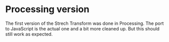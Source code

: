 # Processing version

The first version of the Strech Transform was done in Processing. The port to JavaScript is the actual one and a bit more cleaned up. But this should still work as expected.
